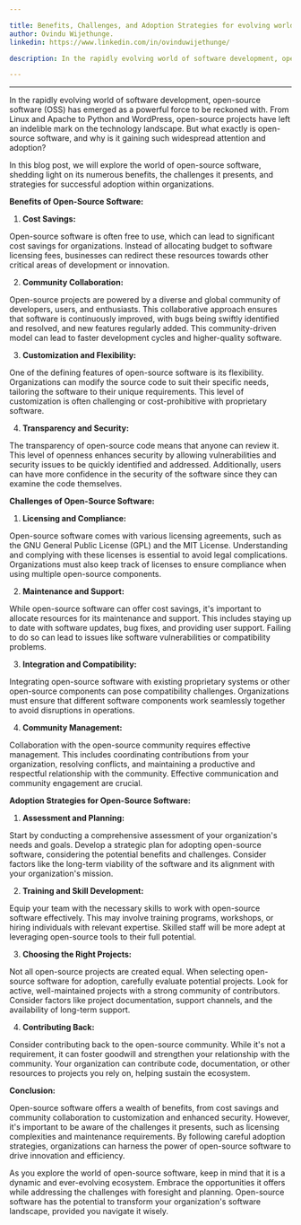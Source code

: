 ```yaml
---

title: Benefits, Challenges, and Adoption Strategies for evolving world of software development.
author: Ovindu Wijethunge.
linkedin: https://www.linkedin.com/in/ovinduwijethunge/

description: In the rapidly evolving world of software development, open-source software (OSS) has emerged as a powerful force to be reckoned with. From Linux and Apache to Python and WordPress, open-source projects have left an indelible mark on the technology landscape. But what exactly is open-source software, and why is it gaining such widespread attention and adoption?

---
```

___
In the rapidly evolving world of software development, open-source software (OSS) has emerged as a powerful force to be reckoned with. From Linux and Apache to Python and WordPress, open-source projects have left an indelible mark on the technology landscape. But what exactly is open-source software, and why is it gaining such widespread attention and adoption?

In this blog post, we will explore the world of open-source software, shedding light on its numerous benefits, the challenges it presents, and strategies for successful adoption within organizations.

**Benefits of Open-Source Software:**

1.  **Cost Savings:**

   Open-source software is often free to use, which can lead to significant cost savings for organizations. Instead of allocating budget to software licensing fees, businesses can redirect these resources towards other critical areas of development or innovation.

2.  **Community Collaboration:**

   Open-source projects are powered by a diverse and global community of developers, users, and enthusiasts. This collaborative approach ensures that software is continuously improved, with bugs being swiftly identified and resolved, and new features regularly added. This community-driven model can lead to faster development cycles and higher-quality software.

3.  **Customization and Flexibility:**

   One of the defining features of open-source software is its flexibility. Organizations can modify the source code to suit their specific needs, tailoring the software to their unique requirements. This level of customization is often challenging or cost-prohibitive with proprietary software.

4.  **Transparency and Security:**

   The transparency of open-source code means that anyone can review it. This level of openness enhances security by allowing vulnerabilities and security issues to be quickly identified and addressed. Additionally, users can have more confidence in the security of the software since they can examine the code themselves.

**Challenges of Open-Source Software:**

1.  **Licensing and Compliance:**

   Open-source software comes with various licensing agreements, such as the GNU General Public License (GPL) and the MIT License. Understanding and complying with these licenses is essential to avoid legal complications. Organizations must also keep track of licenses to ensure compliance when using multiple open-source components.

2.  **Maintenance and Support:**

   While open-source software can offer cost savings, it's important to allocate resources for its maintenance and support. This includes staying up to date with software updates, bug fixes, and providing user support. Failing to do so can lead to issues like software vulnerabilities or compatibility problems.

3.  **Integration and Compatibility:**

   Integrating open-source software with existing proprietary systems or other open-source components can pose compatibility challenges. Organizations must ensure that different software components work seamlessly together to avoid disruptions in operations.

4.  **Community Management:**

   Collaboration with the open-source community requires effective management. This includes coordinating contributions from your organization, resolving conflicts, and maintaining a productive and respectful relationship with the community. Effective communication and community engagement are crucial.

**Adoption Strategies for Open-Source Software:**

1.  **Assessment and Planning:**

   Start by conducting a comprehensive assessment of your organization's needs and goals. Develop a strategic plan for adopting open-source software, considering the potential benefits and challenges. Consider factors like the long-term viability of the software and its alignment with your organization's mission.

2.  **Training and Skill Development:**

   Equip your team with the necessary skills to work with open-source software effectively. This may involve training programs, workshops, or hiring individuals with relevant expertise. Skilled staff will be more adept at leveraging open-source tools to their full potential.

3.  **Choosing the Right Projects:**

   Not all open-source projects are created equal. When selecting open-source software for adoption, carefully evaluate potential projects. Look for active, well-maintained projects with a strong community of contributors. Consider factors like project documentation, support channels, and the availability of long-term support.

4.  **Contributing Back:**

   Consider contributing back to the open-source community. While it's not a requirement, it can foster goodwill and strengthen your relationship with the community. Your organization can contribute code, documentation, or other resources to projects you rely on, helping sustain the ecosystem.

**Conclusion:**

Open-source software offers a wealth of benefits, from cost savings and community collaboration to customization and enhanced security. However, it's important to be aware of the challenges it presents, such as licensing complexities and maintenance requirements. By following careful adoption strategies, organizations can harness the power of open-source software to drive innovation and efficiency.

As you explore the world of open-source software, keep in mind that it is a dynamic and ever-evolving ecosystem. Embrace the opportunities it offers while addressing the challenges with foresight and planning. Open-source software has the potential to transform your organization's software landscape, provided you navigate it wisely.
